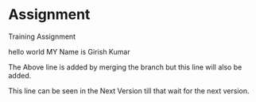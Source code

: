 # Assignment
Training Assignment



hello world MY Name is Girish Kumar


The Above line is added by merging the branch but this line will also be added. 

This line can be seen in the Next Version till that wait for the next version.


